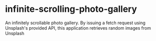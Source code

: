 # infinite-scrolling-photo-gallery
An infinitely scrollable photo gallery. By issuing a fetch request using Unsplash's provided API, this application retrieves random images from Unsplash
